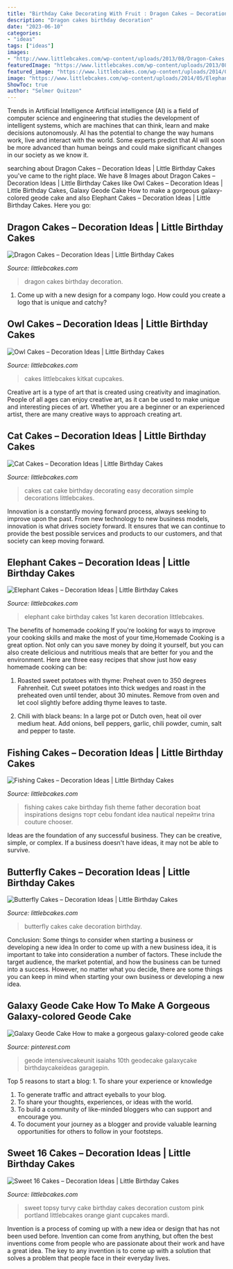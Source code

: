 ```yaml
---
title: "Birthday Cake Decorating With Fruit : Dragon Cakes – Decoration Ideas"
description: "Dragon cakes birthday decoration"
date: "2023-06-10"
categories:
- "ideas"
tags: ["ideas"]
images:
- "http://www.littlebcakes.com/wp-content/uploads/2013/08/Dragon-Cakes.jpg"
featuredImage: "https://www.littlebcakes.com/wp-content/uploads/2013/08/Owl-Cake-Decorations.jpg"
featured_image: "https://www.littlebcakes.com/wp-content/uploads/2014/05/Elephant-Cake-Images.jpg"
image: "https://www.littlebcakes.com/wp-content/uploads/2014/05/Elephant-Cake-Images.jpg"
ShowToc: true
author: "Selmer Quitzon"
---
```



Trends in Artificial Intelligence
Artificial intelligence (AI) is a field of computer science and engineering that studies the development of intelligent systems, which are machines that can think, learn and make decisions autonomously. AI has the potential to change the way humans work, live and interact with the world. Some experts predict that AI will soon be more advanced than human beings and could make significant changes in our society as we know it.

	

		
searching about Dragon Cakes – Decoration Ideas | Little Birthday Cakes you've came to the right place. We have 8 Images about Dragon Cakes – Decoration Ideas | Little Birthday Cakes like Owl Cakes – Decoration Ideas | Little Birthday Cakes, Galaxy Geode Cake How to make a gorgeous galaxy-colored geode cake and also Elephant Cakes – Decoration Ideas | Little Birthday Cakes. Here you go:
		
    
## Dragon Cakes – Decoration Ideas | Little Birthday Cakes

<img loading=lazy src="http://www.littlebcakes.com/wp-content/uploads/2013/08/Dragon-Cakes.jpg" onerror="this.onerror=null;this.src='https://tse1.mm.bing.net/th?id=OIP.p7GssPkh-GAMuu20ZyzenAHaJ4&amp;pid=15.1';" alt="Dragon Cakes – Decoration Ideas | Little Birthday Cakes">

_Source: littlebcakes.com_

>dragon cakes birthday decoration. 

	

1. Come up with a new design for a company logo. How could you create a logo that is unique and catchy?

    
## Owl Cakes – Decoration Ideas | Little Birthday Cakes

<img loading=lazy src="https://www.littlebcakes.com/wp-content/uploads/2013/08/Owl-Cake-Decorations.jpg" onerror="this.onerror=null;this.src='https://tse4.mm.bing.net/th?id=OIP.cYw51Y_II8g9-GimOfHqvwHaLs&amp;pid=15.1';" alt="Owl Cakes – Decoration Ideas | Little Birthday Cakes">

_Source: littlebcakes.com_

>cakes littlebcakes kitkat cupcakes. 

	

Creative art is a type of art that is created using creativity and imagination. People of all ages can enjoy creative art, as it can be used to make unique and interesting pieces of art. Whether you are a beginner or an experienced artist, there are many creative ways to approach creating art.

    
## Cat Cakes – Decoration Ideas | Little Birthday Cakes

<img loading=lazy src="http://www.littlebcakes.com/wp-content/uploads/2014/01/Cat-Cakes-For-Kids.jpg" onerror="this.onerror=null;this.src='https://tse4.mm.bing.net/th?id=OIP.0OejAuI5DKcqRb0V7l2CNwHaLG&amp;pid=15.1';" alt="Cat Cakes – Decoration Ideas | Little Birthday Cakes">

_Source: littlebcakes.com_

>cakes cat cake birthday decorating easy decoration simple decorations littlebcakes. 

	

Innovation is a constantly moving forward process, always seeking to improve upon the past. From new technology to new business models, innovation is what drives society forward. It ensures that we can continue to provide the best possible services and products to our customers, and that society can keep moving forward.

    
## Elephant Cakes – Decoration Ideas | Little Birthday Cakes

<img loading=lazy src="https://www.littlebcakes.com/wp-content/uploads/2014/05/Elephant-Cake-Images.jpg" onerror="this.onerror=null;this.src='https://tse4.mm.bing.net/th?id=OIP.lzlTJhX1_wAFufW09OdovQHaJ4&amp;pid=15.1';" alt="Elephant Cakes – Decoration Ideas | Little Birthday Cakes">

_Source: littlebcakes.com_

>elephant cake birthday cakes 1st karen decoration littlebcakes. 

	

The benefits of homemade cooking
If you're looking for ways to improve your cooking skills and make the most of your time,Homemade Cooking is a great option. Not only can you save money by doing it yourself, but you can also create delicious and nutritious meals that are better for you and the environment. Here are three easy recipes that show just how easy homemade cooking can be: 
1. Roasted sweet potatoes with thyme: Preheat oven to 350 degrees Fahrenheit. Cut sweet potatoes into thick wedges and roast in the preheated oven until tender, about 30 minutes. Remove from oven and let cool slightly before adding thyme leaves to taste. 

2. Chili with black beans: In a large pot or Dutch oven, heat oil over medium heat. Add onions, bell peppers, garlic, chili powder, cumin, salt and pepper to taste.

    
## Fishing Cakes – Decoration Ideas | Little Birthday Cakes

<img loading=lazy src="http://www.littlebcakes.com/wp-content/uploads/2014/01/Fishing-Cakes-Images-768x1024.jpg" onerror="this.onerror=null;this.src='https://tse1.mm.bing.net/th?id=OIP.S3wlJN5qLFvpB1LYeXJyMwHaJ4&amp;pid=15.1';" alt="Fishing Cakes – Decoration Ideas | Little Birthday Cakes">

_Source: littlebcakes.com_

>fishing cakes cake birthday fish theme father decoration boat inspirations designs торт cebu fondant idea nautical перейти trina couture chooser. 

	

Ideas are the foundation of any successful business. They can be creative, simple, or complex. If a business doesn't have ideas, it may not be able to survive.

    
## Butterfly Cakes – Decoration Ideas | Little Birthday Cakes

<img loading=lazy src="https://www.littlebcakes.com/wp-content/uploads/2013/08/Butterfly-Wedding-Cake.jpg" onerror="this.onerror=null;this.src='https://tse4.mm.bing.net/th?id=OIP.lwZ0tIGx1xqzOBIFaXYYXAHaLH&amp;pid=15.1';" alt="Butterfly Cakes – Decoration Ideas | Little Birthday Cakes">

_Source: littlebcakes.com_

>butterfly cakes cake decoration birthday. 

	

Conclusion: Some things to consider when starting a business or developing a new idea
In order to come up with a new business idea, it is important to take into consideration a number of factors. These include the target audience, the market potential, and how the business can be turned into a success. However, no matter what you decide, there are some things you can keep in mind when starting your own business or developing a new idea.

    
## Galaxy Geode Cake How To Make A Gorgeous Galaxy-colored Geode Cake

<img loading=lazy src="https://i.pinimg.com/736x/47/59/35/475935df717e15cf5d48344c88fee503.jpg" onerror="this.onerror=null;this.src='https://tse2.mm.bing.net/th?id=OIP.5sKmpuS2x_Z_aDezsz2uaQHaNK&amp;pid=15.1';" alt="Galaxy Geode Cake How to make a gorgeous galaxy-colored geode cake">

_Source: pinterest.com_

>geode intensivecakeunit isaiahs 10th geodecake galaxycake birthdaycakeideas garagepin. 

	

Top 5 reasons to start a blog: 1. To share your experience or knowledge
1. To generate traffic and attract eyeballs to your blog. 
2. To share your thoughts, experiences, or ideas with the world. 
3. To build a community of like-minded bloggers who can support and encourage you. 
4. To document your journey as a blogger and provide valuable learning opportunities for others to follow in your footsteps. 

    
## Sweet 16 Cakes – Decoration Ideas | Little Birthday Cakes

<img loading=lazy src="http://www.littlebcakes.com/wp-content/uploads/2014/02/Sweet-16-Birthday-Cake.jpg" onerror="this.onerror=null;this.src='https://tse2.mm.bing.net/th?id=OIP.0dkJDj5mHY0mZkfoAQmQ6gHaJ6&amp;pid=15.1';" alt="Sweet 16 Cakes – Decoration Ideas | Little Birthday Cakes">

_Source: littlebcakes.com_

>sweet topsy turvy cake birthday cakes decoration custom pink portland littlebcakes orange giant cupcakes mardi. 

	

Invention is a process of coming up with a new idea or design that has not been used before. Invention can come from anything, but often the best inventions come from people who are passionate about their work and have a great idea. The key to any invention is to come up with a solution that solves a problem that people face in their everyday lives.

